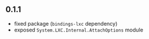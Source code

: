 0.1.1
---
* fixed package (`bindings-lxc` dependency)
* exposed `System.LXC.Internal.AttachOptions` module

